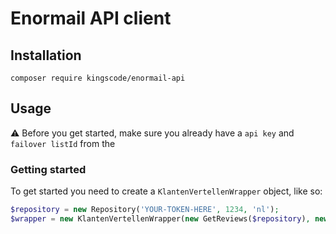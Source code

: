 # Enormail API client

## Installation

```text
composer require kingscode/enormail-api
```

## Usage

:warning: Before you get started, make sure you already have a `api key` and `failover listId` from the


### Getting started

To get started you need to create a `KlantenVertellenWrapper` object, like so:
```php
$repository = new Repository('YOUR-TOKEN-HERE', 1234, 'nl');
$wrapper = new KlantenVertellenWrapper(new GetReviews($repository), new ReviewInvite($repository));
```
